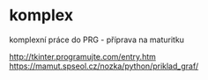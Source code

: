 # komplex
komplexní práce do PRG - příprava na maturitku

http://tkinter.programujte.com/entry.htm
https://mamut.spseol.cz/nozka/python/priklad_graf/
